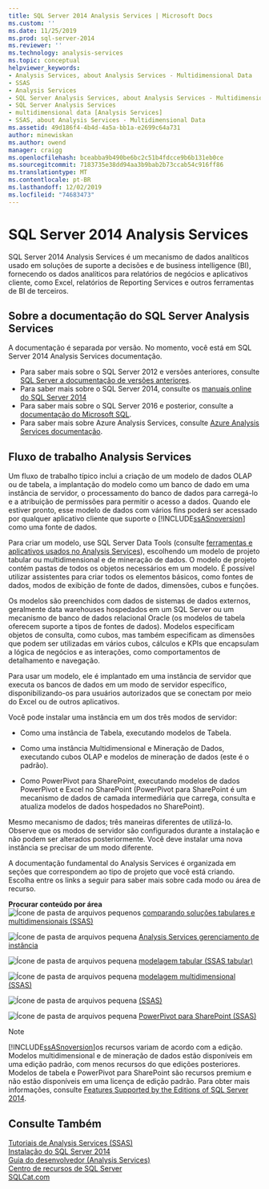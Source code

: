 ```yaml
---
title: SQL Server 2014 Analysis Services | Microsoft Docs
ms.custom: ''
ms.date: 11/25/2019
ms.prod: sql-server-2014
ms.reviewer: ''
ms.technology: analysis-services
ms.topic: conceptual
helpviewer_keywords:
- Analysis Services, about Analysis Services - Multidimensional Data
- SSAS
- Analysis Services
- SQL Server Analysis Services, about Analysis Services - Multidimensional Data
- SQL Server Analysis Services
- multidimensional data [Analysis Services]
- SSAS, about Analysis Services - Multidimensional Data
ms.assetid: 49d186f4-4b4d-4a5a-bb1a-e2699c64a731
author: minewiskan
ms.author: owend
manager: craigg
ms.openlocfilehash: bceabba9b490be6bc2c51b4fdcce9b6b131eb0ce
ms.sourcegitcommit: 7183735e38dd94aa3b9bab2b73ccab54c916ff86
ms.translationtype: MT
ms.contentlocale: pt-BR
ms.lasthandoff: 12/02/2019
ms.locfileid: "74683473"
---
```

# <a name="sql-server-2014-analysis-services"></a>SQL Server 2014 Analysis Services

  SQL Server 2014 Analysis Services é um mecanismo de dados analíticos usado em soluções de suporte a decisões e de business intelligence (BI), fornecendo os dados analíticos para relatórios de negócios e aplicativos cliente, como Excel, relatórios de Reporting Services e outros ferramentas de BI de terceiros. 

## <a name="about-sql-server-analysis-services-documentation"></a>Sobre a documentação do SQL Server Analysis Services

A documentação é separada por versão. No momento, você está em SQL Server 2014 Analysis Services documentação.

- Para saber mais sobre o SQL Server 2012 e versões anteriores, consulte [SQL Server a documentação de versões anteriores](https://docs.microsoft.com/previous-versions/sql/).
- Para saber mais sobre o SQL Server 2014, consulte os [manuais online do SQL Server 2014](../2014-toc/index.yml)
- Para saber mais sobre o SQL Server 2016 e posterior, consulte a [documentação do Microsoft SQL](https://docs.microsoft.com/sql/).
- Para saber mais sobre Azure Analysis Services, consulte [Azure Analysis Services documentação](https://docs.microsoft.com/azure/analysis-services/).

## <a name="analysis-services-workflow"></a>Fluxo de trabalho Analysis Services

Um fluxo de trabalho típico inclui a criação de um modelo de dados OLAP ou de tabela, a implantação do modelo como um banco de dado em uma instância de servidor, o processamento do banco de dados para carregá-lo e a atribuição de permissões para permitir o acesso a dados. Quando ele estiver pronto, esse modelo de dados com vários fins poderá ser acessado por qualquer aplicativo cliente que suporte o [!INCLUDE[ssASnoversion](../includes/ssasnoversion-md.md)] como uma fonte de dados.  
  
 Para criar um modelo, use SQL Server Data Tools (consulte [ferramentas e aplicativos usados no Analysis Services](tools-and-applications-used-in-analysis-services.md)), escolhendo um modelo de projeto tabular ou multidimensional e de mineração de dados. O modelo de projeto contém pastas de todos os objetos necessários em um modelo. É possível utilizar assistentes para criar todos os elementos básicos, como fontes de dados, modos de exibição de fonte de dados, dimensões, cubos e funções.  
  
 Os modelos são preenchidos com dados de sistemas de dados externos, geralmente data warehouses hospedados em um SQL Server ou um mecanismo de banco de dados relacional Oracle (os modelos de tabela oferecem suporte a tipos de fontes de dados). Modelos especificam objetos de consulta, como cubos, mas também especificam as dimensões que podem ser utilizadas em vários cubos, cálculos e KPIs que encapsulam a lógica de negócios e as interações, como comportamentos de detalhamento e navegação.  
  
 Para usar um modelo, ele é implantado em uma instância de servidor que executa os bancos de dados em um modo de servidor específico, disponibilizando-os para usuários autorizados que se conectam por meio do Excel ou de outros aplicativos.  
  
 Você pode instalar uma instância em um dos três modos de servidor:  
  
-   Como uma instância de Tabela, executando modelos de Tabela.  
  
-   Como uma instância Multidimensional e Mineração de Dados, executando cubos OLAP e modelos de mineração de dados (este é o padrão).  
  
-   Como PowerPivot para SharePoint, executando modelos de dados PowerPivot e Excel no SharePoint (PowerPivot para SharePoint é um mecanismo de dados de camada intermediária que carrega, consulta e atualiza modelos de dados hospedados no SharePoint).  
  
 Mesmo mecanismo de dados; três maneiras diferentes de utilizá-lo. Observe que os modos de servidor são configurados durante a instalação e não podem ser alterados posteriormente. Você deve instalar uma nova instância se precisar de um modo diferente.  
  
 A documentação fundamental do Analysis Services é organizada em seções que correspondem ao tipo de projeto que você está criando. Escolha entre os links a seguir para saber mais sobre cada modo ou área de recurso.  
  
 **Procurar conteúdo por área**  
 ![Ícone de pasta de arquivos pequenos](../../2014/integration-services/media/filefolder-small.gif "Ícone de pasta de arquivos pequeno") [comparando soluções tabulares e multidimensionais &#40;SSAS&#41;](comparing-tabular-and-multidimensional-solutions-ssas.md)  
  
 ![Ícone de pasta de arquivos pequena](../../2014/integration-services/media/filefolder-small.gif "Ícone de pasta de arquivos pequeno") [Analysis Services gerenciamento de instância](instances/analysis-services-instance-management.md)  
  
 ![Ícone de pasta de arquivos pequena](../../2014/integration-services/media/filefolder-small.gif "Ícone de pasta de arquivos pequeno") [modelagem tabular &#40;SSAS tabular&#41;](tabular-models/tabular-models-ssas.md)  
  
 ![Ícone de pasta de arquivos pequena](../../2014/integration-services/media/filefolder-small.gif "Ícone de pasta de arquivos pequeno") [modelagem multidimensional &#40;SSAS&#41;](multidimensional-models/multidimensional-models-ssas.md)  
  
 ![Ícone de pasta de arquivos pequena](../../2014/integration-services/media/filefolder-small.gif "Ícone de pasta de arquivos pequeno") [&#40;SSAS&#41;](data-mining/data-mining-ssas.md)  
  
 ![Ícone de pasta de arquivos pequena](../../2014/integration-services/media/filefolder-small.gif "Ícone de pasta de arquivos pequeno") [PowerPivot para SharePoint &#40;SSAS&#41;](power-pivot-sharepoint/power-pivot-for-sharepoint-ssas.md)  
  
> [!NOTE]  
>  [!INCLUDE[ssASnoversion](../includes/ssasnoversion-md.md)]os recursos variam de acordo com a edição. Modelos multidimensional e de mineração de dados estão disponíveis em uma edição padrão, com menos recursos do que edições posteriores. Modelos de tabela e PowerPivot para SharePoint são recursos premium e não estão disponíveis em uma licença de edição padrão. Para obter mais informações, consulte [Features Supported by the Editions of SQL Server 2014](../../2014/getting-started/features-supported-by-the-editions-of-sql-server-2014.md).  
  
## <a name="see-also"></a>Consulte Também  
 [Tutoriais de Analysis Services &#40;SSAS&#41;](analysis-services-tutorials-ssas.md)   
 [Instalação do SQL Server 2014](../database-engine/install-windows/installation-for-sql-server.md)   
 [Guia do desenvolvedor &#40;Analysis Services&#41;](analysis-services-developer-documentation.md)   
 [Centro de recursos de SQL Server](https://go.microsoft.com/fwlink/?linkID=219676)   
 [SQLCat.com](https://go.microsoft.com/fwlink/?linkID=220963)  
  
  

